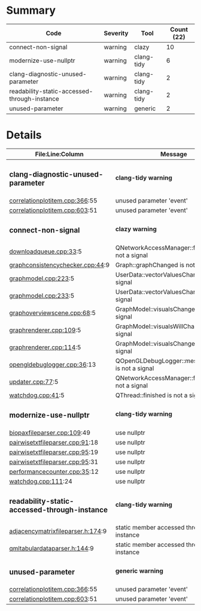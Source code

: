 # Summary
| Code | Severity | Tool | Count (22) |
|---|---|---|---|
| connect-non-signal | warning | clazy | 10 |
| modernize-use-nullptr | warning | clang-tidy | 6 |
| clang-diagnostic-unused-parameter | warning | clang-tidy | 2 |
| readability-static-accessed-through-instance | warning | clang-tidy | 2 |
| unused-parameter | warning | generic | 2 |
# Details
| File:Line:Column | Message |
|---|---|
| <h3>clang-diagnostic-unused-parameter</h3> | <h4>clang-tidy warning</h4> |
| [correlationplotitem.cpp:366](https://github.com/graphia-app/graphia/blob/master/source/plugins/correlation/correlationplotitem.cpp#L366 "source/plugins/correlation/correlationplotitem.cpp:366"):55 | unused parameter 'event' |
| [correlationplotitem.cpp:603](https://github.com/graphia-app/graphia/blob/master/source/plugins/correlation/correlationplotitem.cpp#L603 "source/plugins/correlation/correlationplotitem.cpp:603"):51 | unused parameter 'event' |
| <h3>connect-non-signal</h3> | <h4>clazy warning</h4> |
| [downloadqueue.cpp:33](https://github.com/graphia-app/graphia/blob/master/source/shared/utils/downloadqueue.cpp#L33 "source/shared/utils/downloadqueue.cpp:33"):5 | QNetworkAccessManager::finished is not a signal |
| [graphconsistencychecker.cpp:44](https://github.com/graphia-app/graphia/blob/master/source/app/graph/graphconsistencychecker.cpp#L44 "source/app/graph/graphconsistencychecker.cpp:44"):9 | Graph::graphChanged is not a signal |
| [graphmodel.cpp:223](https://github.com/graphia-app/graphia/blob/master/source/app/graph/graphmodel.cpp#L223 "source/app/graph/graphmodel.cpp:223"):5 | UserData::vectorValuesChanged is not a signal |
| [graphmodel.cpp:233](https://github.com/graphia-app/graphia/blob/master/source/app/graph/graphmodel.cpp#L233 "source/app/graph/graphmodel.cpp:233"):5 | UserData::vectorValuesChanged is not a signal |
| [graphoverviewscene.cpp:68](https://github.com/graphia-app/graphia/blob/master/source/app/rendering/graphoverviewscene.cpp#L68 "source/app/rendering/graphoverviewscene.cpp:68"):5 | GraphModel::visualsChanged is not a signal |
| [graphrenderer.cpp:109](https://github.com/graphia-app/graphia/blob/master/source/app/rendering/graphrenderer.cpp#L109 "source/app/rendering/graphrenderer.cpp:109"):5 | GraphModel::visualsWillChange is not a signal |
| [graphrenderer.cpp:114](https://github.com/graphia-app/graphia/blob/master/source/app/rendering/graphrenderer.cpp#L114 "source/app/rendering/graphrenderer.cpp:114"):5 | GraphModel::visualsChanged is not a signal |
| [opengldebuglogger.cpp:36](https://github.com/graphia-app/graphia/blob/master/source/app/rendering/opengldebuglogger.cpp#L36 "source/app/rendering/opengldebuglogger.cpp:36"):13 | QOpenGLDebugLogger::messageLogged is not a signal |
| [updater.cpp:77](https://github.com/graphia-app/graphia/blob/master/source/app/updates/updater.cpp#L77 "source/app/updates/updater.cpp:77"):5 | QNetworkAccessManager::finished is not a signal |
| [watchdog.cpp:41](https://github.com/graphia-app/graphia/blob/master/source/app/watchdog.cpp#L41 "source/app/watchdog.cpp:41"):5 | QThread::finished is not a signal |
| <h3>modernize-use-nullptr</h3> | <h4>clang-tidy warning</h4> |
| [biopaxfileparser.cpp:109](https://github.com/graphia-app/graphia/blob/master/source/shared/loading/biopaxfileparser.cpp#L109 "source/shared/loading/biopaxfileparser.cpp:109"):49 | use nullptr |
| [pairwisetxtfileparser.cpp:91](https://github.com/graphia-app/graphia/blob/master/source/shared/loading/pairwisetxtfileparser.cpp#L91 "source/shared/loading/pairwisetxtfileparser.cpp:91"):18 | use nullptr |
| [pairwisetxtfileparser.cpp:95](https://github.com/graphia-app/graphia/blob/master/source/shared/loading/pairwisetxtfileparser.cpp#L95 "source/shared/loading/pairwisetxtfileparser.cpp:95"):19 | use nullptr |
| [pairwisetxtfileparser.cpp:95](https://github.com/graphia-app/graphia/blob/master/source/shared/loading/pairwisetxtfileparser.cpp#L95 "source/shared/loading/pairwisetxtfileparser.cpp:95"):31 | use nullptr |
| [performancecounter.cpp:35](https://github.com/graphia-app/graphia/blob/master/source/shared/utils/performancecounter.cpp#L35 "source/shared/utils/performancecounter.cpp:35"):12 | use nullptr |
| [watchdog.cpp:111](https://github.com/graphia-app/graphia/blob/master/source/app/watchdog.cpp#L111 "source/app/watchdog.cpp:111"):24 | use nullptr |
| <h3>readability-static-accessed-through-instance</h3> | <h4>clang-tidy warning</h4> |
| [adjacencymatrixfileparser.h:174](https://github.com/graphia-app/graphia/blob/master/source/shared/loading/adjacencymatrixfileparser.h#L174 "source/shared/loading/adjacencymatrixfileparser.h:174"):9 | static member accessed through instance |
| [qmltabulardataparser.h:144](https://github.com/graphia-app/graphia/blob/master/source/shared/loading/qmltabulardataparser.h#L144 "source/shared/loading/qmltabulardataparser.h:144"):9 | static member accessed through instance |
| <h3>unused-parameter</h3> | <h4>generic warning</h4> |
| [correlationplotitem.cpp:366](https://github.com/graphia-app/graphia/blob/master/source/plugins/correlation/correlationplotitem.cpp#L366 "source/plugins/correlation/correlationplotitem.cpp:366"):55 | unused parameter 'event' |
| [correlationplotitem.cpp:603](https://github.com/graphia-app/graphia/blob/master/source/plugins/correlation/correlationplotitem.cpp#L603 "source/plugins/correlation/correlationplotitem.cpp:603"):51 | unused parameter 'event' |
